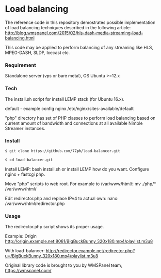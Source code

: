 # Load balancing

The reference code in this repository demostrates possible implementation of load balancing techniques described in the following article: http://blog.wmspanel.com/2015/02/hls-dash-media-streaming-load-balancing.html

This code may be applied to perform balancing of any streaming like HLS, MPEG-DASH, SLDP, Icecast etc.

### Requirement

Standalone server (vps or bare metal), OS Ubuntu >=12.x

### Tech

The install.sh script for install LEMP stack (for Ubuntu 16.x).

default - example config nginx /etc/nginx/sites-available/default

"php" directory has set of PHP classes to perform load balancing based on current amount of bandwidth and connections at all available Nimble Streamer instances.

### Install

```sh
$ git clone https://github.com/77ph/load-balancer.git

$ cd load-balancer.git
```

Install LEMP: bash install.sh or install LEMP how do you want. Configure nginx + fastcgi php. 

Move "php" scripts to web root. For example to /var/www/html/: mv ./php/* /var/www/html/

Edit redirector.php and replace IPv4 to actual own: nano /var/www/html/redirector.php

### Usage

The redirector.php script shows its proper usage.

Example: 
Origin http://origin.example.net:8081/BigBuckBunny_320x180.mp4/playlist.m3u8 

With load-balancer: http://redirector.example.net/redirector.php?u=/BigBuckBunny_320x180.mp4/playlist.m3u8


Original library code is brought to you by WMSPanel team, https://wmspanel.com/ 
